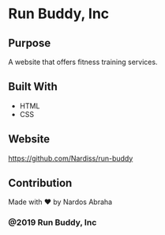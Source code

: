 # Run Buddy, Inc

## Purpose
A website that offers fitness training services.

## Built With
* HTML
* CSS

## Website
https://github.com/Nardiss/run-buddy

## Contribution
Made with ❤️ by Nardos Abraha

### @2019 Run Buddy, Inc
